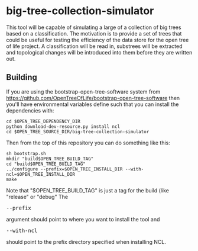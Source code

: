 big-tree-collection-simulator
=============================
This tool will be capable of simulating a large of a collection of big trees
based on a classification. The motivation is to provide a set of trees that
could be useful for testing the efficiency of the data store for the open tree
of life project. A classification will be read in, substrees will be extracted
and topological changes will be introduced into them before they are written
out.

Building
--------
If you are using the bootstrap-open-tree-software system from 
    https://github.com/OpenTreeOfLife/bootstrap-open-tree-software
then you'll have environmental variables define such that you can install
the dependencies with:

    cd $OPEN_TREE_DEPENDENCY_DIR 
    python download-dev-resource.py install ncl
    cd $OPEN_TREE_SOURCE_DIR/big-tree-collection-simulator

Then from the top of this repository you can do something like this:

    sh bootstrap.sh 
    mkdir "build$OPEN_TREE_BUILD_TAG"
    cd "build$OPEN_TREE_BUILD_TAG"
    ../configure --prefix=$OPEN_TREE_INSTALL_DIR --with-ncl=$OPEN_TREE_INSTALL_DIR
    make

Note that "$OPEN_TREE_BUILD_TAG" is just a tag for the build (like "release" or
"debug" The <pre>--prefix</pre> argument should point to where you want to 
install the tool and <pre>--with-ncl</pre> should point to the prefix directory
specified when installing NCL.

